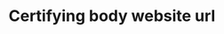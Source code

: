 ---
title: 'Certifying body website url'
field: 'is.certifyingBody.url'
slug: 'is-certifyingbody-url'
description: 'URL of the organization'
required: False
module: 'Assurance'
cluster: 'Certification'
policy: 'Url. Single value only.'
layout: 'home'
---